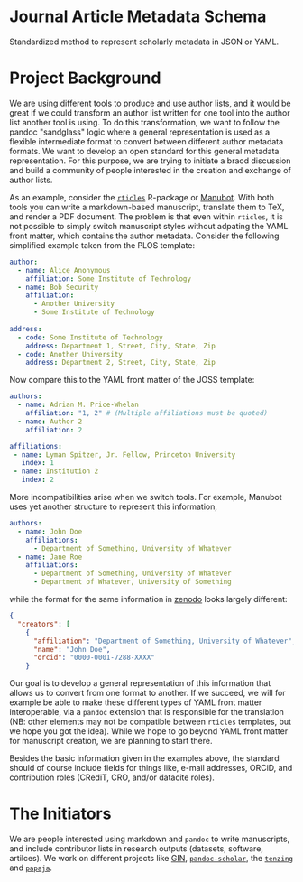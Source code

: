 Journal Article Metadata Schema
===============================

Standardized method to represent scholarly metadata in JSON or YAML.


Project Background
==================

We are using different tools to produce and use author lists, and it would be great if we could transform an author list written for one tool into the author list another tool is using.
To do this transformation, we want to follow the pandoc "sandglass" logic where a general representation is used as a flexible intermediate format to convert between different author metadata formats.
We want to develop an open standard for this general metadata representation.
For this purpose, we are trying to initiate a braod discussion and build a community of people interested in the creation and exchange of author lists.

As an example, consider the [`rticles`](https://github.com/rstudio/rticles) R-package or [Manubot](https://manubot.org/).
With both tools you can write a markdown-based manuscript, translate them to TeX, and render a PDF document.
The problem is that even within `rticles`, it is not possible to simply switch manuscript styles without adpating the YAML front matter, which contains the author metadata.
Consider the following simplified example taken from the PLOS template:

~~~yaml
author:
  - name: Alice Anonymous
    affiliation: Some Institute of Technology
  - name: Bob Security
    affiliation: 
      - Another University
      - Some Institute of Technology
      
address:
  - code: Some Institute of Technology
    address: Department 1, Street, City, State, Zip
  - code: Another University
    address: Department 2, Street, City, State, Zip
~~~

Now compare this to the YAML front matter of the JOSS template:

~~~yaml
authors:
  - name: Adrian M. Price-Whelan
    affiliation: "1, 2" # (Multiple affiliations must be quoted)
  - name: Author 2
    affiliation: 2

affiliations:
 - name: Lyman Spitzer, Jr. Fellow, Princeton University
   index: 1
 - name: Institution 2
   index: 2
~~~

More incompatibilities arise when we switch tools.
For example, Manubot uses yet another structure to represent this information,

~~~yaml
authors:
  - name: John Doe
    affiliations:
      - Department of Something, University of Whatever
  - name: Jane Roe
    affiliations:
      - Department of Something, University of Whatever
      - Department of Whatever, University of Something
~~~

while the format for the same information in [zenodo](https://zenodo.org/) looks largely different:

~~~json
{
  "creators": [
    {
      "affiliation": "Department of Something, University of Whatever",
      "name": "John Doe",
      "orcid": "0000-0001-7288-XXXX"
    }
~~~

Our goal is to develop a general representation of this information that allows us to convert from one format to another.
If we succeed, we will for example be able to make these different types of YAML front matter interoperable, via a `pandoc` extension that is responsible for the translation
(NB: other elements may not be compatible between `rticles` templates, but we hope you got the idea). 
While we hope to go beyond YAML front matter for manuscript creation, we are planning to start there.

Besides the basic information given in the examples above, the standard should of course include fields for things like, e-mail addresses, ORCiD, and contribution roles (CRediT, CRO, and/or datacite roles).

The Initiators
==============

We are people interested using markdown and `pandoc` to write manuscripts, and include contributor lists in research outputs (datasets, software, artilces).
We work on different projects like [GIN](gin.g-node.org), [`pandoc-scholar`](https://github.com/pandoc-scholar/pandoc-scholar), the [`tenzing`](https://github.com/marton-balazs-kovacs/tenzing) and [`papaja`](https://github.com/crsh/papaja).

